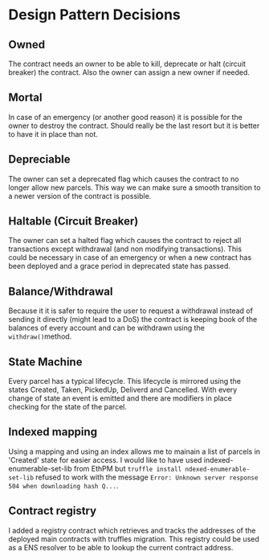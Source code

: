 # Design Pattern Decisions
## Owned
The contract needs an owner to be able to kill, deprecate or halt (circuit breaker) the contract. Also the owner can assign a new owner if needed.

## Mortal
In case of an emergency (or another good reason) it is possible for the owner to destroy the contract. Should really be the last resort but it is better to have it in place than not.

## Depreciable
The owner can set a deprecated flag which causes the contract to no longer allow new parcels. This way we can make sure a smooth transition to a newer version of the contract is possible.

## Haltable (Circuit Breaker)
The owner can set a halted flag which causes the contract to reject all transactions except withdrawal (and non modifying transactions). This could be necessary in case of an emergency or when a new contract has been deployed and a grace period in deprecated state has passed.

## Balance/Withdrawal
Because it it is safer to require the user to request a withdrawal instead of sending it directly (might lead to a DoS) the contract is keeping book of the balances of every account and can be withdrawn using the ```withdraw()```method.

## State Machine
Every parcel has a typical lifecycle. This lifecycle is mirrored using the states Created, Taken, PickedUp, Deliverd and Cancelled. With every change of state an event is emitted and there are modifiers in place checking for the state of the parcel.

## Indexed mapping
Using a mapping and using an index allows me to mainain a list of parcels in 'Created' state for easier access. I would like to have used indexed-enumerable-set-lib from EthPM but ```truffle install ndexed-enumerable-set-lib``` refused to work with the message ```Error: Unknown server response 504 when downloading hash Q...```.

## Contract registry
I added a registry contract which retrieves and tracks the addresses of the deployed main contracts with truffles migration. This registry could be used as a ENS resolver to be able to lookup the current contract address.